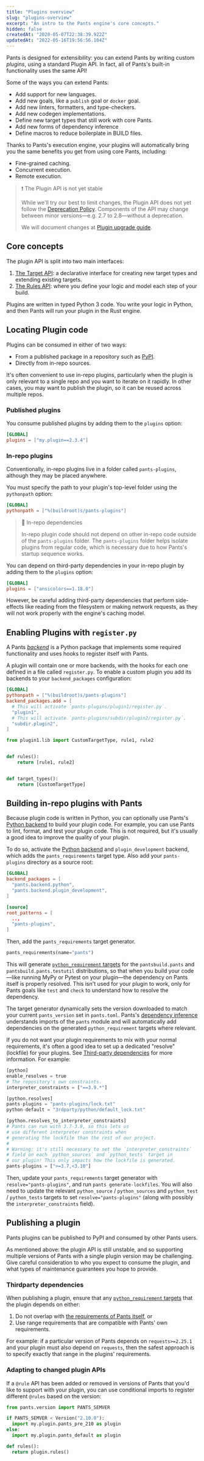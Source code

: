 ```yaml
---
title: "Plugins overview"
slug: "plugins-overview"
excerpt: "An intro to the Pants engine's core concepts."
hidden: false
createdAt: "2020-05-07T22:38:39.922Z"
updatedAt: "2022-05-16T19:56:56.104Z"
---
```

Pants is designed for extensibility: you can extend Pants by writing custom _plugins_, using a standard Plugin API. In fact, all of Pants's built-in functionality uses the same API!

Some of the ways you can extend Pants:

- Add support for new languages.
- Add new goals, like a `publish` goal or `docker` goal.
- Add new linters, formatters, and type-checkers.
- Add new codegen implementations.
- Define new target types that still work with core Pants.
- Add new forms of dependency inference
- Define macros to reduce boilerplate in BUILD files.

Thanks to Pants's execution engine, your plugins will automatically bring you the same benefits you get from using core Pants, including:

- Fine-grained caching.
- Concurrent execution.
- Remote execution.

> ❗️ The Plugin API is not yet stable
> 
> While we'll try our best to limit changes, the Plugin API does not yet follow the [Deprecation Policy](doc:deprecation-policy). Components of the API may change between minor versions—e.g. 2.7 to 2.8—without a deprecation.
> 
> We will document changes at [Plugin upgrade guide](doc:plugin-upgrade-guide).

Core concepts
-------------

The plugin API is split into two main interfaces:

1. [The Target API](doc:target-api-concepts): a declarative interface for creating new target types and extending existing targets.
2. [The Rules API](doc:rules-api-concepts): where you define your logic and model each step of your build.

Plugins are written in typed Python 3 code. You write your logic in Python, and then Pants will run your plugin in the Rust engine.

Locating Plugin code
--------------------

Plugins can be consumed in either of two ways:

- From a published package in a repository such as [PyPI](https://pypi.org/).
- Directly from in-repo sources. 

It's often convenient to use in-repo plugins, particularly when the plugin is only relevant to a single repo and you want to iterate on it rapidly. In other cases, you may want to publish the plugin, so it can be reused across multiple repos.

### Published plugins

You consume published plugins by adding them to the `plugins` option:

```toml pants.toml
[GLOBAL]
plugins = ["my.plugin==2.3.4"]
```

### In-repo plugins

Conventionally, in-repo plugins live in a folder called `pants-plugins`, although they may be placed anywhere.

You must specify the path to your plugin's top-level folder using the `pythonpath` option:

```toml pants.toml
[GLOBAL]
pythonpath = ["%(buildroot)s/pants-plugins"]
```

> 🚧 In-repo dependencies
> 
> In-repo plugin code should not depend on other in-repo code outside of the `pants-plugins` folder.  The `pants-plugins` folder helps isolate plugins from regular code, which is necessary due to how Pants's startup sequence works.

You can depend on third-party dependencies in your in-repo plugin by adding them to the `plugins` option:

```toml pants.toml
[GLOBAL]
plugins = ["ansicolors==1.18.0"]
```

However, be careful adding third-party dependencies that perform side-effects like reading from the filesystem or making network requests, as they will not work properly with the engine's caching model.

Enabling Plugins with `register.py`
-----------------------------------

A Pants [_backend_](doc:enabling-backends) is a Python package that implements some required functionality and uses hooks to register itself with Pants.  

A plugin will contain one or more backends, with the hooks for each one defined in a file called `register.py`.  To enable a custom plugin you add its backends to your `backend_packages` configuration:

```toml pants.toml
[GLOBAL]
pythonpath = ["%(buildroot)s/pants-plugins"]
backend_packages.add = [
  # This will activate `pants-plugins/plugin1/register.py`.
  "plugin1",
  # This will activate `pants-plugins/subdir/plugin2/register.py`.
  "subdir.plugin2",
]
```
```python pants-plugins/plugin1/register.py
from plugin1.lib import CustomTargetType, rule1, rule2


def rules():
    return [rule1, rule2]


def target_types():
    return [CustomTargetType]
```

Building in-repo plugins with Pants
-----------------------------------

Because plugin code is written in Python, you can optionally use Pants's [Python backend](doc:python-backend) to build your plugin code. For example, you can use Pants to lint, format, and test your plugin code. This is not required, but it's usually a good idea to improve the quality of your plugin.

To do so, activate the [Python backend](doc:python) and `plugin_development` backend, which adds the `pants_requirements` target type. Also add your `pants-plugins` directory as a source root:

```toml pants.toml
[GLOBAL]
backend_packages = [
  "pants.backend.python",
  "pants.backend.plugin_development",
]

[source]
root_patterns = [
  ..,
  "pants-plugins",
]
```

Then, add the `pants_requirements` target generator.

```python pants-plugins/BUILD
pants_requirements(name="pants")
```

This will generate [`python_requirement` targets](doc:python-third-party-dependencies) for the `pantsbuild.pants` and `pantsbuild.pants.testutil` distributions, so that when you build your code—like running MyPy or Pytest on your plugin—the dependency on Pants itself is properly resolved. This isn't used for your plugin to work, only for Pants goals like `test` and `check` to understand how to resolve the dependency.

The target generator dynamically sets the version downloaded to match your current `pants_version` set in `pants.toml`. Pants's [dependency inference](doc:targets) understands imports of the `pants` module and will automatically add dependencies on the generated `python_requirement` targets where relevant.

If you do not want your plugin requirements to mix with your normal requirements, it's often a good idea to set up a dedicated "resolve" (lockfile) for your plugins. See [Third-party dependencies](doc:python-third-party-dependencies) for more information. For example:

```python pants.toml
[python]
enable_resolves = true
# The repository's own constraints.
interpreter_constraints = ["==3.9.*"]

[python.resolves]
pants-plugins = "pants-plugins/lock.txt"
python-default = "3rdparty/python/default_lock.txt"

[python.resolves_to_interpreter_constraints]
# Pants can run with 3.7-3.9, so this lets us 
# use different interpreter constraints when 
# generating the lockfile than the rest of our project. 
#
# Warning: it's still necessary to set the `interpreter_constraints` 
# field on each `python_sources` and `python_tests` target in 
# our plugin! This only impacts how the lockfile is generated.
pants-plugins = [">=3.7,<3.10"]
```

Then, update your `pants_requirements` target generator with `resolve="pants-plugins"`, and run `pants generate-lockfiles`. You will also need to update the relevant `python_source` / `python_sources` and `python_test` / `python_tests` targets to set `resolve="pants-plugins"` (along with possibly the `interpreter_constraints` field).

Publishing a plugin
-------------------

Pants plugins can be published to PyPI and consumed by other Pants users.

As mentioned above: the plugin API is still unstable, and so supporting multiple versions of Pants with a single plugin version may be challenging. Give careful consideration to who you expect to consume the plugin, and what types of maintenance guarantees you hope to provide.

### Thirdparty dependencies

When publishing a plugin, ensure that any [`python_requirement` targets](doc:python-third-party-dependencies) that the plugin depends on either:

1. Do not overlap with [the requirements of Pants itself](https://github.com/pantsbuild/pants/blob/aa0932a54e8c1b6ed6f3be8e084a11b2f6c808e5/3rdparty/python/requirements.txt), or
2. Use range requirements that are compatible with Pants' own requirements.

For example: if a particular version of Pants depends on `requests>=2.25.1` and your plugin must also depend on `requests`, then the safest approach is to specify exactly that range in the plugins' requirements.

### Adapting to changed plugin APIs

If a `@rule` API has been added or removed in versions of Pants that you'd like to support with your plugin, you can use conditional imports to register different `@rules` based on the version:

```python
from pants.version import PANTS_SEMVER

if PANTS_SEMVER < Version("2.10.0"):
  import my.plugin.pants_pre_210 as plugin
else:
  import my.plugin.pants_default as plugin

def rules():
  return plugin.rules()
```

